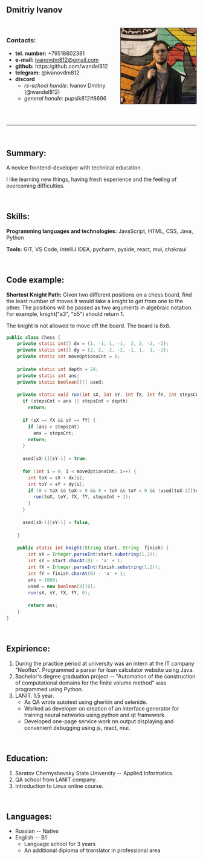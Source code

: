 

## Dmitriy Ivanov

<br/>

<img style="float: right; width: 200px; height: 200px; border: 1px solid;" src="assets/photo.jpg">

### Contacts:

- **tel. number:** +79518802381
- **e-mail:** ivanovdm812@gmail.com
- **github:** https:/github.com/wandel812
- **telegram:** @ivanovdm812
- **discord** 
    * *rs-school handle*: Ivanov Dmitriy (@wandel812)
    * *general handle*: pupsik812#8696

<br/><br/>

---

<br/>

## Summary:

A novice frontend-developer with technical education.

I like learning new things, having fresh experience and the feeling of overcoming difficulties. 

<br/>

## Skills:

**Programming languages and technologies:** JavaScript, HTML, CSS, Java, Python

**Tools:** GIT, VS Code, IntelliJ IDEA, pycharm, pyside, react, mui, chakraui

<br/>

## Code example: 

**Shortest Knight Path:** Given two different positions on a chess board, find the least number of moves it would take a knight to get from one to the other. The positions will be passed as two arguments in algebraic notation. For example, knight("a3", "b5") should return 1.

The knight is not allowed to move off the board. The board is 8x8.

```java
public class Chess {
    private static int[] dx = {1, -1, 1, -1,  2, 2, -2, -2};
    private static int[] dy = {2, 2, -2, -2, -1, 1,  1, -1};
    private static int moveOptionsCnt = 8;

    private static int depth = 24;
    private static int ans;
    private static boolean[][] used;

    private static void run(int sX, int sY, int fX, int fY, int stepsCnt) {
      if (stepsCnt > ans || stepsCnt > depth)
        return;

      if (sX == fX && sY == fY) {
        if (ans > stepsCnt)
          ans = stepsCnt;
        return;
      }

      used[sX-1][sY-1] = true;

      for (int i = 0; i < moveOptionsCnt; i++) {
        int toX = sX + dx[i];
        int toY = sY + dy[i];
        if (0 < toX && toX < 9 && 0 < toY && toY < 9 && !used[toX-1][toY-1]) {
          run(toX, toY, fX, fY, stepsCnt + 1);
        }
      }

      used[sX-1][sY-1] = false;

    }

    public static int knight(String start, String  finish) {
        int sX = Integer.parseInt(start.substring(1,2));
        int sY = start.charAt(0) - 'a' + 1;
        int fX = Integer.parseInt(finish.substring(1,2));
        int fY = finish.charAt(0) - 'a' + 1;
        ans = 1000;
        used = new boolean[8][8];
        run(sX, sY, fX, fY, 0);

        return ans;
    }
}
```

<br/>

## Expirience:

1. During the practice period at university was an intern at the IT company "Neoflex". Programmed a parser for loan calculator 
website using Java.
1. Bachelor's degree graduation project -- "Automation of the construction of computational domains for the finite volume method"
was programmed using Python.
1. LANIT. 1.5 year. 
    - As QA wrote autotest using gherkin and selenide. 
    - Worked as developer on creation of an interface generator for training neural networks using python and qt framework. 
    - Developed one-page service work nn output displaying and convenient debugging using js, react, mui.

<br/>

## Education:

1. Saratov Chernyshevsky State University -- Applied Informatics.
1. QA school from LANIT company.
1. Introduction to Linux online course.

<br/>

## Languages: 

* Russian -- Native
* English -- B1
    - Language school for 3 years
    - An additional diploma of translator in professional area